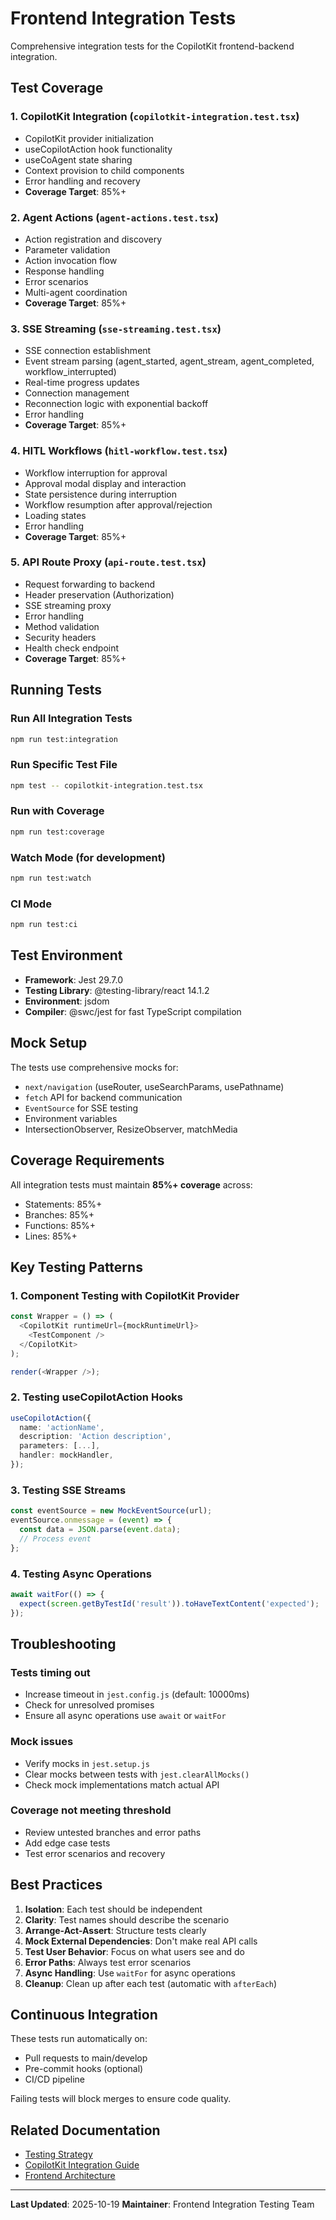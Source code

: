 # Frontend Integration Tests

Comprehensive integration tests for the CopilotKit frontend-backend integration.

## Test Coverage

### 1. CopilotKit Integration (`copilotkit-integration.test.tsx`)
- CopilotKit provider initialization
- useCopilotAction hook functionality
- useCoAgent state sharing
- Context provision to child components
- Error handling and recovery
- **Coverage Target**: 85%+

### 2. Agent Actions (`agent-actions.test.tsx`)
- Action registration and discovery
- Parameter validation
- Action invocation flow
- Response handling
- Error scenarios
- Multi-agent coordination
- **Coverage Target**: 85%+

### 3. SSE Streaming (`sse-streaming.test.tsx`)
- SSE connection establishment
- Event stream parsing (agent_started, agent_stream, agent_completed, workflow_interrupted)
- Real-time progress updates
- Connection management
- Reconnection logic with exponential backoff
- Error handling
- **Coverage Target**: 85%+

### 4. HITL Workflows (`hitl-workflow.test.tsx`)
- Workflow interruption for approval
- Approval modal display and interaction
- State persistence during interruption
- Workflow resumption after approval/rejection
- Loading states
- Error handling
- **Coverage Target**: 85%+

### 5. API Route Proxy (`api-route.test.tsx`)
- Request forwarding to backend
- Header preservation (Authorization)
- SSE streaming proxy
- Error handling
- Method validation
- Security headers
- Health check endpoint
- **Coverage Target**: 85%+

## Running Tests

### Run All Integration Tests
```bash
npm run test:integration
```

### Run Specific Test File
```bash
npm test -- copilotkit-integration.test.tsx
```

### Run with Coverage
```bash
npm run test:coverage
```

### Watch Mode (for development)
```bash
npm run test:watch
```

### CI Mode
```bash
npm run test:ci
```

## Test Environment

- **Framework**: Jest 29.7.0
- **Testing Library**: @testing-library/react 14.1.2
- **Environment**: jsdom
- **Compiler**: @swc/jest for fast TypeScript compilation

## Mock Setup

The tests use comprehensive mocks for:
- `next/navigation` (useRouter, useSearchParams, usePathname)
- `fetch` API for backend communication
- `EventSource` for SSE testing
- Environment variables
- IntersectionObserver, ResizeObserver, matchMedia

## Coverage Requirements

All integration tests must maintain **85%+ coverage** across:
- Statements: 85%+
- Branches: 85%+
- Functions: 85%+
- Lines: 85%+

## Key Testing Patterns

### 1. Component Testing with CopilotKit Provider
```typescript
const Wrapper = () => (
  <CopilotKit runtimeUrl={mockRuntimeUrl}>
    <TestComponent />
  </CopilotKit>
);

render(<Wrapper />);
```

### 2. Testing useCopilotAction Hooks
```typescript
useCopilotAction({
  name: 'actionName',
  description: 'Action description',
  parameters: [...],
  handler: mockHandler,
});
```

### 3. Testing SSE Streams
```typescript
const eventSource = new MockEventSource(url);
eventSource.onmessage = (event) => {
  const data = JSON.parse(event.data);
  // Process event
};
```

### 4. Testing Async Operations
```typescript
await waitFor(() => {
  expect(screen.getByTestId('result')).toHaveTextContent('expected');
});
```

## Troubleshooting

### Tests timing out
- Increase timeout in `jest.config.js` (default: 10000ms)
- Check for unresolved promises
- Ensure all async operations use `await` or `waitFor`

### Mock issues
- Verify mocks in `jest.setup.js`
- Clear mocks between tests with `jest.clearAllMocks()`
- Check mock implementations match actual API

### Coverage not meeting threshold
- Review untested branches and error paths
- Add edge case tests
- Test error scenarios and recovery

## Best Practices

1. **Isolation**: Each test should be independent
2. **Clarity**: Test names should describe the scenario
3. **Arrange-Act-Assert**: Structure tests clearly
4. **Mock External Dependencies**: Don't make real API calls
5. **Test User Behavior**: Focus on what users see and do
6. **Error Paths**: Always test error scenarios
7. **Async Handling**: Use `waitFor` for async operations
8. **Cleanup**: Clean up after each test (automatic with `afterEach`)

## Continuous Integration

These tests run automatically on:
- Pull requests to main/develop
- Pre-commit hooks (optional)
- CI/CD pipeline

Failing tests will block merges to ensure code quality.

## Related Documentation

- [Testing Strategy](/docs/sparc/06_TESTING_STRATEGY.md)
- [CopilotKit Integration Guide](/docs/sparc/templates/)
- [Frontend Architecture](/docs/architecture/)

---

**Last Updated**: 2025-10-19
**Maintainer**: Frontend Integration Testing Team
